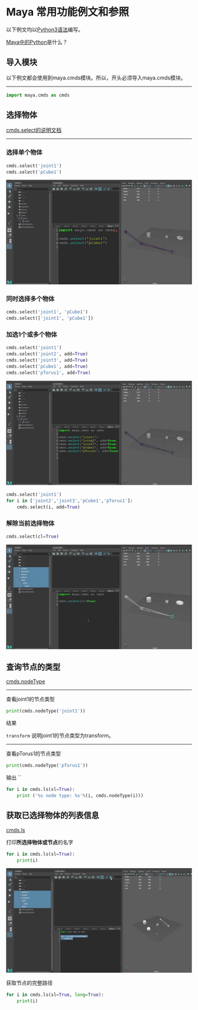 # Maya 常用功能例文和参照

以下例文均以[Python3语法](https://docs.python.org/zh-cn/3/whatsnew/3.0.html)编写。

[Maya中的Python](https://knowledge.autodesk.com/zh-hans/support/maya/downloads/caas/CloudHelp/cloudhelp/2019/CHS/Maya-Scripting/files/GUID-C0F27A50-3DD6-454C-A4D1-9E3C44B3C990-htm.html)是什么？

## 导入模块
以下例文都会使用到maya.cmds模块。所以，开头必须导入maya.cmds模块。

---

```python
import maya.cmds as cmds
```

## 选择物体

[cmds.select的说明文档](https://help.autodesk.com/cloudhelp/2020/CHS/Maya-Tech-Docs/CommandsPython/select.html)

---

### 选择单个物体

```python
cmds.select('joint1')
cmds.select('pCube1')
```

![](images/选择单个物体.gif)

### 同时选择多个物体
```python
cmds.select('joint1', 'pCube1')
cmds.select(['joint1', 'pCube1'])
```

### 加选1个或多个物体
```python
cmds.select('joint1')
cmds.select('joint2', add=True)
cmds.select('joint3', add=True)
cmds.select('pCube1', add=True)
cmds.select('pTorus1', add=True)
```
![](images/select加选.gif)

```python
cmds.select('joint1')
for i in ['joint2','joint3','pCube1','pTorus1']:
    cmds.select(i, add=True)
```

### 解除当前选择物体

```python
cmds.select(cl=True)
```
![](images/select解除选择.gif)


## 查询节点的类型

[cmds.nodeType](https://help.autodesk.com/cloudhelp/2020/CHS/Maya-Tech-Docs/CommandsPython/nodeType.html)

---

查看joint1的节点类型
```python
print(cmds.nodeType('joint1'))
```
结果

```transform```
说明joint1的节点类型为transform。

---

查看pTorus1的节点类型
```python
print(cmds.nodeType('pTorus1'))
```
输出
``



```python
for i in cmds.ls(sl=True):
    print ('%s node type: %s'%(i, cmds.nodeType(i)))
```


## 获取已选择物体的列表信息

[cmds.ls](https://help.autodesk.com/cloudhelp/2020/CHS/Maya-Tech-Docs/CommandsPython/ls.html)

打印**所选择物体或节点**的名字
```python
for i in cmds.ls(sl=True):
    print(i)
```
![](images/ls_sl.gif)

获取节点的完整路径
```python
for i in cmds.ls(sl=True, long=True):
    print(i)
```


